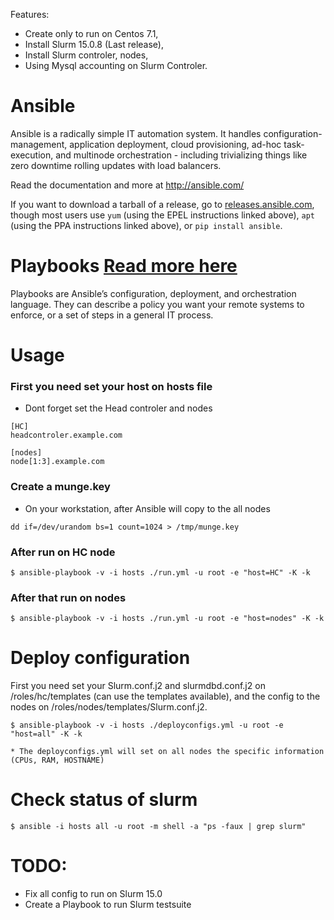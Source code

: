 Features:

  * Create only to run on Centos 7.1,
  * Install Slurm 15.0.8 (Last release),
  * Install Slurm controler, nodes,
  * Using Mysql accounting on Slurm Controler.

Ansible
=======

Ansible is a radically simple IT automation system.  It handles configuration-management, application deployment, cloud provisioning, ad-hoc task-execution, and multinode orchestration - including trivializing things like zero downtime rolling updates with load balancers.

Read the documentation and more at http://ansible.com/

If you want to download a tarball of a release, go to [releases.ansible.com](http://releases.ansible.com/ansible), though most users use `yum` (using the EPEL instructions linked above), `apt` (using the PPA instructions linked above), or `pip install ansible`.

# Playbooks [Read more here](http://docs.ansible.com/ansible/playbooks.html)

Playbooks are Ansible’s configuration, deployment, and orchestration language. They can describe a policy you want your remote systems to enforce, or a set of steps in a general IT process.


Usage
==============
### First you need set your host on hosts file

 * Dont forget set the Head controler and nodes

```
[HC]
headcontroler.example.com

[nodes]
node[1:3].example.com
```

### Create a munge.key
  * On your workstation, after Ansible will copy to the all nodes

```
dd if=/dev/urandom bs=1 count=1024 > /tmp/munge.key
```

### After run on HC node

```
$ ansible-playbook -v -i hosts ./run.yml -u root -e "host=HC" -K -k
```

### After that run on nodes

```
$ ansible-playbook -v -i hosts ./run.yml -u root -e "host=nodes" -K -k
```

Deploy configuration
==============
First you need set your Slurm.conf.j2 and slurmdbd.conf.j2 on /roles/hc/templates (can use the templates available), and the config to the nodes on /roles/nodes/templates/Slurm.conf.j2.

```
$ ansible-playbook -v -i hosts ./deployconfigs.yml -u root -e "host=all" -K -k
```

	* The deployconfigs.yml will set on all nodes the specific information (CPUs, RAM, HOSTNAME)

Check status of slurm
==============

```
$ ansible -i hosts all -u root -m shell -a "ps -faux | grep slurm"
```


# TODO:
 * Fix all config to run on Slurm 15.0
 * Create a Playbook to run Slurm testsuite
